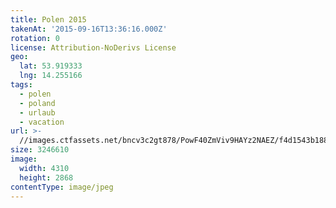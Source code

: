 ```yaml
---
title: Polen 2015
takenAt: '2015-09-16T13:36:16.000Z'
rotation: 0
license: Attribution-NoDerivs License
geo:
  lat: 53.919333
  lng: 14.255166
tags:
  - polen
  - poland
  - urlaub
  - vacation
url: >-
  //images.ctfassets.net/bncv3c2gt878/PowF40ZmViv9HAYz2NAEZ/f4d1543b188e590cf0215a949e39209f/polen-2015_25325057684_o
size: 3246610
image:
  width: 4310
  height: 2868
contentType: image/jpeg
---
```


